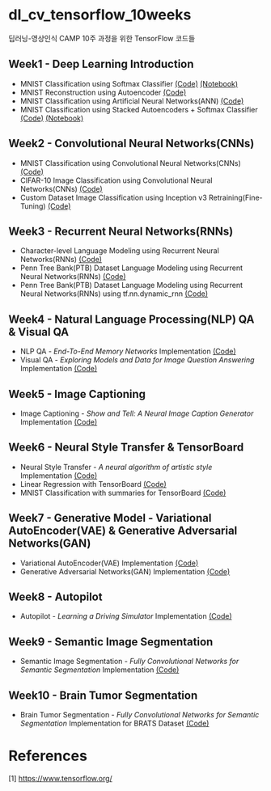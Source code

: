 # dl_cv_tensorflow_10weeks
딥러닝-영상인식 CAMP 10주 과정을 위한 TensorFlow 코드들

## Week1 - Deep Learning Introduction
- MNIST Classification using Softmax Classifier [(Code)](https://github.com/solaris33/dl_cv_tensorflow_10weeks/blob/master/week1/mnist_classification_with_softmax_classifier.py) [(Notebook)](https://github.com/solaris33/dl_cv_tensorflow_10weeks/blob/master/week1/mnist_classification_with_softmax_classifier.ipynb)
- MNIST Reconstruction using Autoencoder [(Code)](https://github.com/solaris33/dl_cv_tensorflow_10weeks/blob/master/week1/mnist_autoencoder_reconstruction.py)
- MNIST Classification using Artificial Neural Networks(ANN) [(Code)](https://github.com/solaris33/dl_cv_tensorflow_10weeks/blob/master/week1/mnist_classification_with_ANN.py)
- MNIST Classification using Stacked Autoencoders + Softmax Classifier [(Code)](https://github.com/solaris33/dl_cv_tensorflow_10weeks/blob/master/week1/mnist_classification_with_stacked_autoencoders_and_softmax_classifier.py) [(Notebook)](https://github.com/solaris33/dl_cv_tensorflow_10weeks/blob/master/week1/mnist_classification_with_stacked_autoencoders_and_softmax_classifier.ipynb)

## Week2 - Convolutional Neural Networks(CNNs)
- MNIST Classification using Convolutional Neural Networks(CNNs) [(Code)](https://github.com/solaris33/dl_cv_tensorflow_10weeks/blob/master/week2/mnist_classification_with_convolutional_neural_networks.py)
- CIFAR-10 Image Classification using Convolutional Neural Networks(CNNs) [(Code)](https://github.com/solaris33/dl_cv_tensorflow_10weeks/tree/master/week2/cifar10)
- Custom Dataset Image Classification using Inception v3 Retraining(Fine-Tuning) [(Code)](https://github.com/solaris33/dl_cv_tensorflow_10weeks/tree/master/week2/inception_v3_retraining)

## Week3 - Recurrent Neural Networks(RNNs)
- Character-level Language Modeling using Recurrent Neural Networks(RNNs) [(Code)](https://github.com/solaris33/dl_cv_tensorflow_10weeks/tree/master/week3/char-rnn-tensorflow)
- Penn Tree Bank(PTB) Dataset Language Modeling using Recurrent Neural Networks(RNNs) [(Code)](https://github.com/solaris33/dl_cv_tensorflow_10weeks/tree/master/week3/ptb)
- Penn Tree Bank(PTB) Dataset Language Modeling using Recurrent Neural Networks(RNNs) using tf.nn.dynamic_rnn [(Code)](https://github.com/solaris33/dl_cv_tensorflow_10weeks/tree/master/week3/ptb_word_lm_dynamic_rnn.py)

## Week4 - Natural Language Processing(NLP) QA & Visual QA
- NLP QA - *End-To-End Memory Networks* Implementation [(Code)](https://github.com/solaris33/dl_cv_tensorflow_10weeks/tree/master/week4/MemNN)
- Visual QA - *Exploring Models and Data for Image Question Answering* Implementation [(Code)](https://github.com/solaris33/dl_cv_tensorflow_10weeks/tree/master/week4/neural-vqa-tensorflow)

## Week5 - Image Captioning
- Image Captioning - *Show and Tell: A Neural Image Caption Generator* Implementation [(Code)](https://github.com/solaris33/dl_cv_tensorflow_10weeks/tree/master/week5/im2txt)

## Week6 - Neural Style Transfer & TensorBoard
- Neural Style Transfer - *A neural algorithm of artistic style* Implementation [(Code)](https://github.com/solaris33/dl_cv_tensorflow_10weeks/tree/master/week6/neural-style)
- Linear Regression with TensorBoard [(Code)](https://github.com/solaris33/dl_cv_tensorflow_10weeks/blob/master/week6/linear_regression_with_tensorboard.py)
- MNIST Classification with summaries for TensorBoard [(Code)](https://github.com/solaris33/dl_cv_tensorflow_10weeks/blob/master/week6/mnist_with_summaries.py)

## Week7 - Generative Model - Variational AutoEncoder(VAE) & Generative Adversarial Networks(GAN)
- Variational AutoEncoder(VAE) Implementation [(Code)](https://github.com/solaris33/dl_cv_tensorflow_10weeks/tree/master/week7/VAE-TensorFlow)
- Generative Adversarial Networks(GAN) Implementation [(Code)](https://github.com/solaris33/dl_cv_tensorflow_10weeks/tree/master/week7/GAN-TensorFlow)

## Week8 - Autopilot
- Autopilot - *Learning a Driving Simulator* Implementation [(Code)](https://github.com/solaris33/dl_cv_tensorflow_10weeks/tree/master/week8/research)

## Week9 - Semantic Image Segmentation
- Semantic Image Segmentation - *Fully Convolutional Networks for Semantic Segmentation* Implementation [(Code)](https://github.com/solaris33/dl_cv_tensorflow_10weeks/tree/master/week9/FCN.tensorflow)

## Week10 - Brain Tumor Segmentation
- Brain Tumor Segmentation - *Fully Convolutional Networks for Semantic Segmentation* Implementation for BRATS Dataset [(Code)](https://github.com/solaris33/dl_cv_tensorflow_10weeks/tree/master/week10/FCN-BRATS)


# References
[1] https://www.tensorflow.org/
